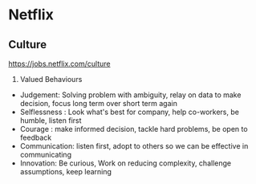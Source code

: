 # Netflix 

## Culture 
https://jobs.netflix.com/culture 
1. Valued Behaviours 
- Judgement: Solving problem with ambiguity, relay on data to make decision, focus long term over short term again
- Selflessness : Look what's best for company, help co-workers, be humble, listen first 
- Courage : make informed decision, tackle hard problems, be open to feedback 
- Communication: listen first, adopt to others so we can be effective in communicating 
- Innovation: Be curious, Work on reducing complexity, challenge assumptions, keep learning 
